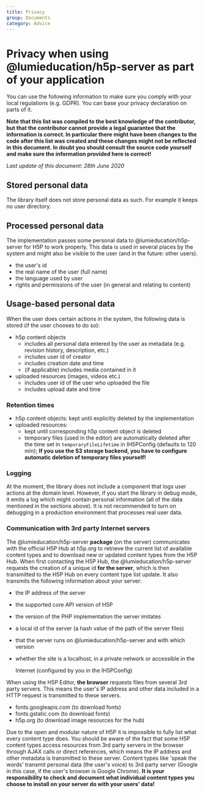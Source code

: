 ```yaml
---
title: Privacy
group: Documents
category: Advice
---
```

# Privacy when using @lumieducation/h5p-server as part of your application

You can use the following information to make sure you comply with your local
regulations (e.g. GDPR). You can base your privacy declaration on parts of it.

**Note that this list was compiled to the best knowledge of the contributor, but
that the contributor cannot provide a legal guarantee that the information is
correct. In particular there might have been changes to the code after this list
was created and these changes might not be reflected in this document. In doubt
you should consult the source code yourself and make sure the information
provided here is correct!**

_Last update of this document: 28th June 2020_

## Stored personal data

The library itself does not store personal data as such. For example it keeps no
user directory.

## Processed personal data

The implementation passes some personal data to @lumieducation/h5p-server for H5P to
work properly. This data is used in several places by the system and might also
be visible to the user (and in the future: other users).

* the user's id
* the real name of the user (full name)
* the language used by user
* rights and permissions of the user (in general and relating to content)

## Usage-based personal data

When the user does certain actions in the system, the following data is stored
(if the user chooses to do so):

* h5p content objects
  * includes all personal data entered by the user as metadata (e.g. revision history, description, etc.)
  * includes user id of creator
  * includes creation date and time
  * (if applicable) includes media contained in it
* uploaded resources (images, videos etc.)
  * includes user id of the user who uploaded the file
  * includes upload date and time

### Retention times

* h5p content objects: kept until explicitly deleted by the implementation
* uploaded resources:
  * kept until corresponding h5p content object is deleted
  * temporary files (used in the editor) are automatically deleted after the time set in `temporaryFileLifetime` in IH5PConfig (defaults to 120 min); **If you use the S3 storage backend, you have to configure automatic deletion of temporary files yourself!**

### Logging

At the moment, the library does not include a component that logs user actions
at the domain level. However, if you start the library in debug mode, it emits a
log which might contain personal information (all of the data mentioned in the
sections above). It is not recommended to turn on debugging in a production
environment that processes real user data.

### Communication with 3rd party Internet servers

The @lumieducation/h5p-server **package** (on the server) communicates with the
official H5P Hub at h5p.org to retrieve the current list of available content
types and to download new or updated content types from the H5P Hub. When first
contacting the H5P Hub, the @lumieducation/h5p-server requests the creation of a
unique id **for the server**, which is then transmitted to the H5P Hub on every
content type list update. It also transmits the following information about your
server:

* the IP address of the server
* the supported core API version of H5P
* the version of the PHP implementation the server imitates
* a local id of the server (a hash value of the path of the server files)
* that the server runs on @lumieducation/h5p-server and with which version
* whether the site is a localhost, in a private network or accessible in the

  Internet (configured by you in the IH5PConfig)

When using the H5P Editor, **the browser** requests files from several 3rd party
servers. This means the user's IP address and other data included in a HTTP
request is transmitted to these servers.

* fonts.googleapis.com (to download fonts)
* fonts.gstatic.com (to download fonts)
* h5p.org (to download image resources for the hub)

Due to the open and modular nature of H5P it is impossible to fully list what
every content type does. You should be aware of the fact that some H5P content
types access resources from 3rd party servers in the browser through AJAX calls
or direct references, which means the IP address and other metadata is
transmitted to these server. Content types like 'speak the words' transmit
personal data (the user's voice) to 3rd party server (Google in this case, if
the user's browser is Google Chrome). **It is your responsibility to check and
document what individual content types you choose to install on your server do
with your users' data!**
